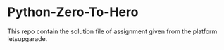 # Python-Zero-To-Hero
This repo contain the solution file of assignment given from the platform letsupgarade.
